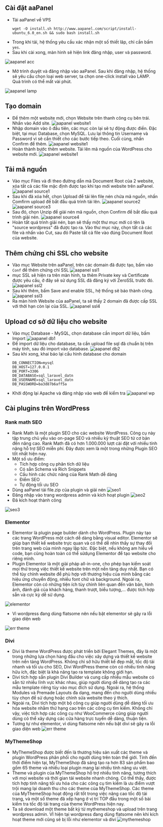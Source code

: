 ## Cài đặt aaPanel
- Tải aaPanel về VPS
	```
	wget -O install.sh http://www.aapanel.com/script/install-ubuntu_6.0_en.sh && sudo bash install.sh
	```
- Trong khi tải, hệ thống yêu cầu xác nhận một số thiết lâp, chỉ cần bấm ``yes``.
- Sau khi cài xong, màn hình sẽ hiện link đăng nhập, user và password.

![aapanel acc](/image/aa_acc.png)
- Mở trình duyệt và đăng nhập vào aaPanel. Sau khi đăng nhập, hệ thống sẽ yêu cầu chọn loại web server, ta chọn one-click install vào LAMP. Quá trình có thể mất vài phút.

![aapanel lamp](/image/aa_lamp.png)
## Tạo domain
- Để thêm một website mới, chọn Website trên thanh công cụ bên trái. Nhấn vào Add site.
![aapanel website1](/image/aa_website1.png)
- Nhập domain vào ô đầu tiên, các mục còn lại sẽ tự động được điền. Đặc biệt, tại mục Database, chọn MySQL. Lưu lại thông tin Username và Password vì sẽ cần thiết cho các bước tiếp theo. Cuối cùng, nhấn Confirm để thêm.
![aapanel website1](/image/aa_website2.png)
- Hoàn thành bước thêm website. Tải lên mã nguồn của WordPress cho website mới.
![aapanel website1](/image/aa_website3.png)
## Tải mã nguồn
- Vào mục Files và đi theo đường dẫn mà Document Root của 2 website, xóa tất cả các file mặc định được tạo khi tạo mới website trên aaPanel.
![aapanel source1](/image/aa_source1.png)
- Sau khi đã xóa hết, chọn Upload để tải lên file nén chứa mã nguồn, nhấn Comfirm upload để bắt đầu quá trình tải lên.
![aapanel source2](/image/aa_source2.png)
![aapanel source3](/image/aa_source3.png)
- Sau đó, chọn Unzip để giải nén mã nguồn, chọn Confirm để bắt đầu quá trình giải nén.
![aapanel source4](/image/aa_source4.png)
- Hoàn tất quá trình giải nén, bạn sẽ thấy một thư mục mới có tên là "source wordpress" đã được tạo ra. Vào thư mục này, chọn tất cả các file và nhấn vào Cut, sau đó Paste tất cả file vào đúng Document Root của website.
## Thêm chứng chỉ SSL cho website
- Vào mục Website trên aaPanel, trên các domain đã được tạo, bấm vào ``Conf`` để thêm chứng chỉ SSL
![aapanel ssl1](/image/aa_ssl1.png)
- mục SSL sẽ hiện ra trên màn hình, ta thêm Private key và Certificate được yêu cầu, ở đây sẽ sử dụng SSL đã đăng ký với ZeroSSL trước đó.
![aapanel ssl2](/image/aa_ssl2.png)
- Sau khi thêm, bấm Save and enable SSL, hệ thống sẽ báo thành công.
![aapanel ssl3](/image/aa_ssl3.png)
- Ra màn hình Website của aaPanel, ta sẽ thấy 2 domain đã được cấp SSL với thời hạn còn lại của SSL.
![aapanel ssl4](/image/aa_ssl4.png)
## Upload cơ sở dữ liệu cho website
- Vào mục Database - MySQL, chọn database cần import dữ liệu, bấm Import
![aapanel db1](/image/aa_db1.png)
- Để import dữ liệu cho database, ta cần upload file sql đã chuẩn bị trên máy tính, sau đó import vào database.
![aapanel db2](/image/aa_db2.png)
- Sau khi xong, khai báo lại cấu hình database cho domain
	```
	DB_CONNECTION=mysql
	DB_HOST=127.0.0.1
	DB_PORT=3306
	DB_DATABASE=sql_laravel_datn
	DB_USERNAME=sql_laravel_datn
	DB_PASSWORD=ba3d87b6aff5a
	```
- Khởi động lại Apache và đăng nhập vào web để kiểm tra
![aapanel wp](/image/aa_wp.png)
## Cài plugins trên WordPress
### Rank math SEO
- Rank Math là một plugin SEO cho các website WordPress. Công cụ này tập trung chủ yếu vào on-page SEO và nhiều kỹ thuật SEO từ cơ bản đến nâng cao. Rank Math đã có hơn 1.000.000 lượt cài đặt với nhiều tính năng hỗ trợ SEO miễn phí. Đây được xem là một trong những Plugin SEO tốt nhất hiện nay.
- Một số ưu điểm:
	+ Tích hợp công cụ phân tích dữ liệu
	+ Có sẵn Schema và Rich Snippets
	+ Cấu hình các chức năng của Rank Math dễ dàng
	+ Điểm SEO
	+ Tự động tối ưu SEO
- Dùng aaPanel tải file.zip của plugin và giải nén
![seo1](/image/seo1.png)
- Đăng nhập vào trang wordpress admin và kích hoạt plugin
![seo2](/image/seo2.png)
- Đã kích hoạt thành công

![seo3](/image/seo3.png)
### Elementor
- Elementor là plugin page builder dành cho WordPress. Plugin này tạo các trang WordPress một cách dễ dàng bằng visual editor. Elementor sẽ giúp bạn thiết kế website trực quan và có thể dễ nhìn thấy sự thay đổi trên trang web của mình ngay lập tức. Đặc biệt, nếu không am hiểu về code, bạn cũng hoàn toàn có thể sửdụng Elementor để tạo website cho riêng mình.
- Plugin Elementor là một giải pháp all-in-one, cho phép bạn kiểm soát mọi thứ trong việc thiết kế website trên một nền tảng duy nhất. Bạn có thể tùy chỉnh website để phù hợp với thương hiệu của mình bằng các hiệu ứng chuyển động, nhiều font chữ và background. Ngoài ra, Elementor còn có những tiện ích tùy chỉnh liên quan đến văn bản, hình ảnh, đánh giá của khách hàng, thanh trượt, biểu tượng,... được tích hợp sẵn và cực kỳ dễ sử dụng.

![elementor](/image/elementor.png)
- Vì wordpress đang dùng flatsome nên nếu bật elementor sẽ gây ra lỗi giao diện web

![err theme](/image/err_theme1.png)
### Divi
- Divi là theme WordPress được phát triển bởi Elegant Themes, đây là một trong những lựa chọn hàng đầu cho việc xây dựng và thiết kế website trên nền tảng WordPress. Không chỉ sở hữu thiết kế đẹp mắt, tốc độ tải nhanh và tối ưu cho SEO, Divi WordPress theme còn có nhiều tính năng hữu ích, đặc biệt là khả năng tạo ra template không giới hạn.
- Divi tích hợp sẵn plugin Divi Builder và cung cấp nhiều mẫu website có sẵn từ nhiều lĩnh vực khác nhau, giúp người dùng dễ dàng tạo ra các mẫu template riêng tùy vào mục đích sử dụng. Ngoài ra, hệ thống Modules và Premade Layouts đa dạng, mang đến cho người dùng nhiều tùy chọn để sử dụng hoặc chỉnh sửa website theo ý thích.
- Ngoài ra, Divi tích hợp một bộ công cụ giúp người dùng dễ dàng tối ưu hóa website nhằm thứ hạng cao trên các công cụ tìm kiếm. Không chỉ vậy, việc tích hợp các công cụ như WooCommerce cũng giúp người dùng có thể xây dựng các cửa hàng trực tuyến dễ dàng, thuận tiện.
- Tương tự như elementor, vì dùng flatsome nên nếu bật divi sẽ gây ra lỗi giao diện web
![err theme](/image/err_theme2.png)
### MyThemeShop
- MyThemeShop được biết đến là thương hiệu sản xuất các theme và plugin WordPress phân phối cho người dùng trên toàn thế giới. Tính đến thời điểm hiện tại, MyThemeShop đã sáng tạo ra hơn 83 sản phẩm bao gồm 65 theme và nhiều loại plugin mang lại nhiều tính năng ưu việt.
- Theme và plugin của MyThemeShop hỗ trợ nhiều tính năng, tương thích với mọi website và thời gian tải website nhanh chóng. Có thể thấy, được tích hợp tính năng tối ưu hóa cho các công cụ tìm kiếm là ưu điểm vượt trội mang lại doanh thu cho các theme của MyThemeShop. Các theme của MyThemeShop hoạt động rất tốt trong việc nâng cao tốc độ tải trang, và một số theme đã xếp hạng ở vị trí TOP đầu trong một số bài kiểm tra tốc độ tải trang của theme WordPress hiện nay.
- Ta sẽ download một theme bất kỳ từ mythemeshop và upload trên trang wordpress admin. VÌ hiện tại wordpress đang dùng flatsome nên khi kích hoạt theme mới cũng sẽ bị lỗi như elementor và divi
![mythemeshop](/image/mythemeshop.png)
